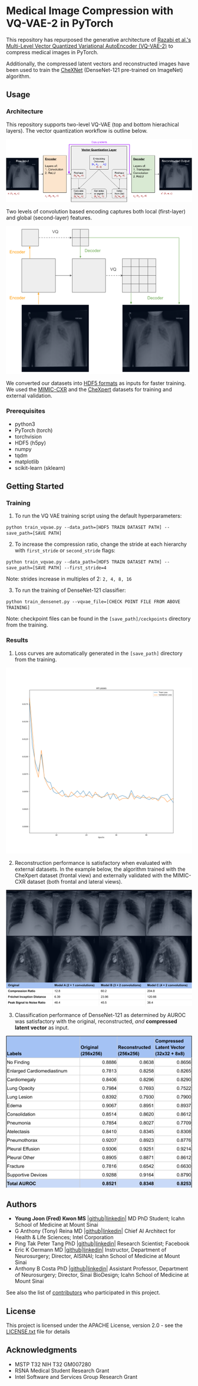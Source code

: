 # Medical Image Compression with VQ-VAE-2 in PyTorch
This repository has repurposed the generative architecture of [Razabi et al.'s Multi-Level Vector Quantized Variational AutoEncoder (VQ-VAE-2)](https://arxiv.org/abs/1906.00446) to compress medical images in PyTorch. 

Additionally, the compressed latent vectors and reconstructed images have been used to train the [CheXNet](https://stanfordmlgroup.github.io/projects/chexnet/) (DenseNet-121 pre-trained on ImageNet) algorithm. 

## Usage
### Architecture
This repository supports two-level VQ-VAE (top and bottom hierachical layers). The vector quantization workflow is outline below.

![VQ VAE Quantization Architecture](VQ_VAE_Quantization_Architecture.png)

Two levels of convolution based encoding captures both local (first-layer) and global (second-layer) features. 

![VQ VAE Multi-Level Architecture](VQ_VAE_Multi-Level_Architecture.png)

We converted our datasets into [HDF5 formats](https://portal.hdfgroup.org/display/HDF5/HDF5) as inputs for faster training. We used the [MIMIC-CXR](https://physionet.org/content/mimic-cxr/2.0.0/) and the [CheXpert](https://stanfordmlgroup.github.io/competitions/chexpert/) datasets for training and external validation.

### Prerequisites

* python3
* PyTorch (torch)
* torchvision
* HDF5 (h5py)
* numpy
* tqdm
* matplotlib
* scikit-learn (sklearn)


## Getting Started

### Training

1. To run the VQ VAE training script using the default hyperparameters:

```
python train_vqvae.py --data_path=[HDF5 TRAIN DATASET PATH] --save_path=[SAVE PATH]
```

2. To increase the compression ratio, change the stride at each hierarchy with `first_stride` or `second_stride` flags:

```
python train_vqvae.py --data_path=[HDF5 TRAIN DATASET PATH] --save_path=[SAVE PATH] --first_stride=4
```
Note: strides increase in multiples of 2: `2, 4, 8, 16`

3. To run the training of DenseNet-121 classifier:

```
python train_densenet.py --vqvae_file=[CHECK POINT FILE FROM ABOVE TRAINING]
```
Note: checkpoint files can be found in the `[save_path]/ceckpoints` directory from the training.

### Results

1. Loss curves are automatically generated in the `[save_path]` directory from the training.

![VQ VAE Loss Graphs.png](VQ_VAE_Loss_Graphs.png)

2. Reconstruction performance is satisfactory when evaluated with external datasets. In the example below, the algorithm trained with the CheXpert dataset (frontal view) and externally validated with the MIMIC-CXR dataset (both frontal and lateral views).

![VQ VAE Reconstructions.png](VQ_VAE_Reconstructions.png)

3. Classification performance of DenseNet-121 as determined by AUROC was satisfactory with the original, reconstructed, *and* **compressed latent vector** as input.

![VQ VAE Classification.png](VQ_VAE_Classification.png)

## Authors

* **Young Joon (Fred) Kwon MS** |[github](https://github.com/kwonfred)|[linkedin](https://www.linkedin.com/in/kwonfred/)| MD PhD Student; Icahn School of Medicine at Mount Sinai
* G Anthony (Tony) Reina MD |[github](https://github.com/tonyreina)|[linkedin](https://www.linkedin.com/in/skysurgery/)| Chief AI Architect for Health & Life Sciences; Intel Corporation
* Ping Tak Peter Tang PhD |[github](https://github.com/PingTakPeterTang)|[linkedin](https://www.linkedin.com/in/pingtakpetertang/)| Research Scientist; Facebook
* Eric K Oermann MD |[github](https://github.com/RespectableGlioma)|[linkedin](https://www.linkedin.com/in/eric-oermann-b829528/)| Instructor, Department of Neurosurgery; Director, AISINAI; Icahn School of Medicine at Mount Sinai
* Anthony B Costa PhD |[github](https://github.com/acoastalfog)|[linkedin](https://www.linkedin.com/in/anthony-costa-17005a64/)| Assistant Professor, Department of Neurosurgery; Director, Sinai BioDesign; Icahn School of Medicine at Mount Sinai

See also the list of [contributors](https://github.com/kwonfred/vqvae2/contributors) who participated in this project.

## License

This project is licensed under the APACHE License, version 2.0 - see the [LICENSE.txt](LICENSE.txt) file for details

## Acknowledgments

* MSTP T32 NIH T32 GM007280
* RSNA Medical Student Research Grant
* Intel Software and Services Group Research Grant
